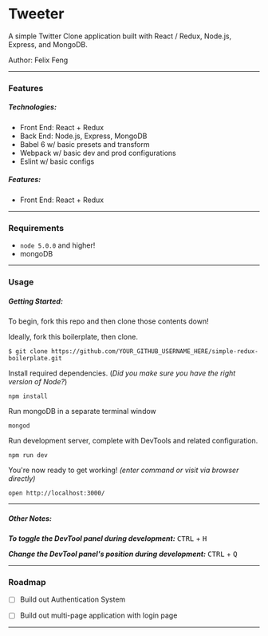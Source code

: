 # Tweeter

A simple Twitter Clone application built with React / Redux, Node.js, Express, and MongoDB.

Author: Felix Feng

***

### Features

##### Technologies:
  - Front End: React + Redux
  - Back End: Node.js, Express, MongoDB
  - Babel 6 w/ basic presets and transform
  - Webpack w/ basic dev and prod configurations
  - Eslint w/ basic configs

##### Features:
  - Front End: React + Redux

***

### Requirements
  - `node 5.0.0` and higher!
  - mongoDB


***

### Usage

##### Getting Started:

To begin, fork this repo and then clone those contents down!

Ideally, fork this boilerplate, then clone.
```
$ git clone https://github.com/YOUR_GITHUB_USERNAME_HERE/simple-redux-boilerplate.git
```

Install required dependencies. 
(*Did you make sure you have the right version of Node?*)
```
npm install
```

Run mongoDB in a separate terminal window
```
mongod
```

Run development server, complete with DevTools and related configuration.
```
npm run dev
```

You're now ready to get working! *(enter command or visit via browser directly)*
```
open http://localhost:3000/
```

***

##### Other Notes:

***To toggle the DevTool panel during development:***
<kbd>CTRL</kbd> + <kbd>H</kbd>

***Change the DevTool panel's position during development:***
<kbd>CTRL</kbd> + <kbd>Q</kbd>

***

### Roadmap

 - [ ] Build out Authentication System
 - [ ] Build out multi-page application with login page


***